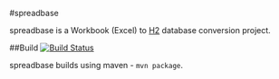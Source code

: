 #spreadbase

spreadbase is a Workbook (Excel) to [H2](http://h2database.com/html/main.html) database conversion project. 

##Build	[![Build Status](https://travis-ci.org/Floresj4/spreadbase.svg?branch=master)](https://travis-ci.org/Floresj4/spreadbase)

spreadbase builds using maven - `mvn package`.